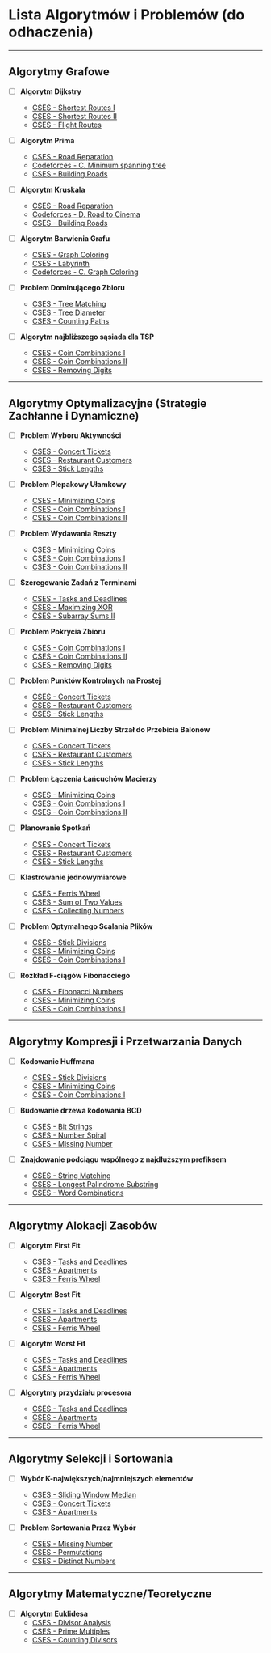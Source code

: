 # Lista Algorytmów i Problemów (do odhaczenia)

---

## Algorytmy Grafowe

* [ ] **Algorytm Dijkstry**
  * [CSES - Shortest Routes I](https://cses.fi/problemset/task/1671)
  * [CSES - Shortest Routes II](https://cses.fi/problemset/task/1672)
  * [CSES - Flight Routes](https://cses.fi/problemset/task/1196)

* [ ] **Algorytm Prima**
  * [CSES - Road Reparation](https://cses.fi/problemset/task/1675)
  * [Codeforces - C. Minimum spanning tree](https://codeforces.com/problemset/problem/261/C)
  * [CSES - Building Roads](https://cses.fi/problemset/task/1666)

* [ ] **Algorytm Kruskala**
  * [CSES - Road Reparation](https://cses.fi/problemset/task/1675)
  * [Codeforces - D. Road to Cinema](https://codeforces.com/problemset/problem/1187/D)
  * [CSES - Building Roads](https://cses.fi/problemset/task/1666)

* [ ] **Algorytm Barwienia Grafu**
  * [CSES - Graph Coloring](https://cses.fi/problemset/task/3308)
  * [CSES - Labyrinth](https://cses.fi/problemset/task/1193)
  * [Codeforces - C. Graph Coloring](https://codeforces.com/problemset/problem/153/C)

* [ ] **Problem Dominującego Zbioru**
  * [CSES - Tree Matching](https://cses.fi/problemset/task/1130)
  * [CSES - Tree Diameter](https://cses.fi/problemset/task/1131)
  * [CSES - Counting Paths](https://cses.fi/problemset/task/1674)

* [ ] **Algorytm najbliższego sąsiada dla TSP**
  * [CSES - Coin Combinations I](https://cses.fi/problemset/task/1635)
  * [CSES - Coin Combinations II](https://cses.fi/problemset/task/1636)
  * [CSES - Removing Digits](https://cses.fi/problemset/task/1637)

---

## Algorytmy Optymalizacyjne (Strategie Zachłanne i Dynamiczne)

* [ ] **Problem Wyboru Aktywności**
  * [CSES - Concert Tickets](https://cses.fi/problemset/task/1090)
  * [CSES - Restaurant Customers](https://cses.fi/problemset/task/1620)
  * [CSES - Stick Lengths](https://cses.fi/problemset/task/1074)

* [ ] **Problem Plepakowy Ułamkowy**
  * [CSES - Minimizing Coins](https://cses.fi/problemset/task/1634)
  * [CSES - Coin Combinations I](https://cses.fi/problemset/task/1635)
  * [CSES - Coin Combinations II](https://cses.fi/problemset/task/1636)

* [ ] **Problem Wydawania Reszty**
  * [CSES - Minimizing Coins](https://cses.fi/problemset/task/1634)
  * [CSES - Coin Combinations I](https://cses.fi/problemset/task/1635)
  * [CSES - Coin Combinations II](https://cses.fi/problemset/task/1636)

* [ ] **Szeregowanie Zadań z Terminami**
  * [CSES - Tasks and Deadlines](https://cses.fi/problemset/task/1630)
  * [CSES - Maximizing XOR](https://cses.fi/problemset/task/1628)
  * [CSES - Subarray Sums II](https://cses.fi/problemset/task/1661)

* [ ] **Problem Pokrycia Zbioru**
  * [CSES - Coin Combinations I](https://cses.fi/problemset/task/1635)
  * [CSES - Coin Combinations II](https://cses.fi/problemset/task/1636)
  * [CSES - Removing Digits](https://cses.fi/problemset/task/1637)

* [ ] **Problem Punktów Kontrolnych na Prostej**
  * [CSES - Concert Tickets](https://cses.fi/problemset/task/1090)
  * [CSES - Restaurant Customers](https://cses.fi/problemset/task/1620)
  * [CSES - Stick Lengths](https://cses.fi/problemset/task/1074)

* [ ] **Problem Minimalnej Liczby Strzał do Przebicia Balonów**
  * [CSES - Concert Tickets](https://cses.fi/problemset/task/1090)
  * [CSES - Restaurant Customers](https://cses.fi/problemset/task/1620)
  * [CSES - Stick Lengths](https://cses.fi/problemset/task/1074)

* [ ] **Problem Łączenia Łańcuchów Macierzy**
  * [CSES - Minimizing Coins](https://cses.fi/problemset/task/1634)
  * [CSES - Coin Combinations I](https://cses.fi/problemset/task/1635)
  * [CSES - Coin Combinations II](https://cses.fi/problemset/task/1636)

* [ ] **Planowanie Spotkań**
  * [CSES - Concert Tickets](https://cses.fi/problemset/task/1090)
  * [CSES - Restaurant Customers](https://cses.fi/problemset/task/1620)
  * [CSES - Stick Lengths](https://cses.fi/problemset/task/1074)

* [ ] **Klastrowanie jednowymiarowe**
  * [CSES - Ferris Wheel](https://cses.fi/problemset/task/1091)
  * [CSES - Sum of Two Values](https://cses.fi/problemset/task/1640)
  * [CSES - Collecting Numbers](https://cses.fi/problemset/task/1648)

* [ ] **Problem Optymalnego Scalania Plików**
  * [CSES - Stick Divisions](https://cses.fi/problemset/task/1161)
  * [CSES - Minimizing Coins](https://cses.fi/problemset/task/1634)
  * [CSES - Coin Combinations I](https://cses.fi/problemset/task/1635)

* [ ] **Rozkład F-ciągów Fibonacciego**
  * [CSES - Fibonacci Numbers](https://cses.fi/problemset/task/1722)
  * [CSES - Minimizing Coins](https://cses.fi/problemset/task/1634)
  * [CSES - Coin Combinations I](https://cses.fi/problemset/task/1635)

---

## Algorytmy Kompresji i Przetwarzania Danych

* [ ] **Kodowanie Huffmana**
  * [CSES - Stick Divisions](https://cses.fi/problemset/task/1161)
  * [CSES - Minimizing Coins](https://cses.fi/problemset/task/1634)
  * [CSES - Coin Combinations I](https://cses.fi/problemset/task/1635)

* [ ] **Budowanie drzewa kodowania BCD**
  * [CSES - Bit Strings](https://cses.fi/problemset/task/1638)
  * [CSES - Number Spiral](https://cses.fi/problemset/task/1071)
  * [CSES - Missing Number](https://cses.fi/problemset/task/1083)

* [ ] **Znajdowanie podciągu wspólnego z najdłuższym prefiksem**
  * [CSES - String Matching](https://cses.fi/problemset/task/1753)
  * [CSES - Longest Palindrome Substring](https://cses.fi/problemset/task/1111)
  * [CSES - Word Combinations](https://cses.fi/problemset/task/1733)

---

## Algorytmy Alokacji Zasobów

* [ ] **Algorytm First Fit**
  * [CSES - Tasks and Deadlines](https://cses.fi/problemset/task/1630)
  * [CSES - Apartments](https://cses.fi/problemset/task/1084)
  * [CSES - Ferris Wheel](https://cses.fi/problemset/task/1091)

* [ ] **Algorytm Best Fit**
  * [CSES - Tasks and Deadlines](https://cses.fi/problemset/task/1630)
  * [CSES - Apartments](https://cses.fi/problemset/task/1084)
  * [CSES - Ferris Wheel](https://cses.fi/problemset/task/1091)

* [ ] **Algorytm Worst Fit**
  * [CSES - Tasks and Deadlines](https://cses.fi/problemset/task/1630)
  * [CSES - Apartments](https://cses.fi/problemset/task/1084)
  * [CSES - Ferris Wheel](https://cses.fi/problemset/task/1091)

* [ ] **Algorytmy przydziału procesora**
  * [CSES - Tasks and Deadlines](https://cses.fi/problemset/task/1630)
  * [CSES - Apartments](https://cses.fi/problemset/task/1084)
  * [CSES - Ferris Wheel](https://cses.fi/problemset/task/1091)

---

## Algorytmy Selekcji i Sortowania

* [ ] **Wybór K-największych/najmniejszych elementów**
  * [CSES - Sliding Window Median](https://cses.fi/problemset/task/1076)
  * [CSES - Concert Tickets](https://cses.fi/problemset/task/1090)
  * [CSES - Apartments](https://cses.fi/problemset/task/1084)

* [ ] **Problem Sortowania Przez Wybór**
  * [CSES - Missing Number](https://cses.fi/problemset/task/1083)
  * [CSES - Permutations](https://cses.fi/problemset/task/1070)
  * [CSES - Distinct Numbers](https://cses.fi/problemset/task/1621)

---

## Algorytmy Matematyczne/Teoretyczne

* [ ] **Algorytm Euklidesa**
  * [CSES - Divisor Analysis](https://cses.fi/problemset/task/2182)
  * [CSES - Prime Multiples](https://cses.fi/problemset/task/2183)
  * [CSES - Counting Divisors](https://cses.fi/problemset/task/1713)